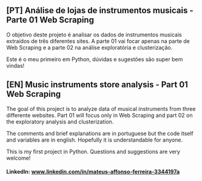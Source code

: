 ## [PT] Análise de lojas de instrumentos musicais - Parte 01 Web Scraping

O objetivo deste projeto é analisar os dados de instrumentos musicais extraídos de três diferentes sites. A parte 01 vai focar apenas na parte de Web Scraping e a parte 02 na análise exploratória e clusterização.

Este é o meu primeiro em Python, dúvidas e sugestões são super bem vindas! 

## [EN] Music instruments store analysis - Part 01 Web Scraping
  
The goal of this project is to analyze data of musical instruments from three differente websites. Part 01 will focus only in Web Scraping and part 02 on the exploratory analysis and clusterization. 

The comments and brief explanations are in portuguese but the code itself and variables are in english. Hopefully it is understandable for anyone.

This is my first project in Python. Questions and suggestions are very welcome! 

#### LinkedIn: www.linkedin.com/in/mateus-affonso-ferreira-3344197a
